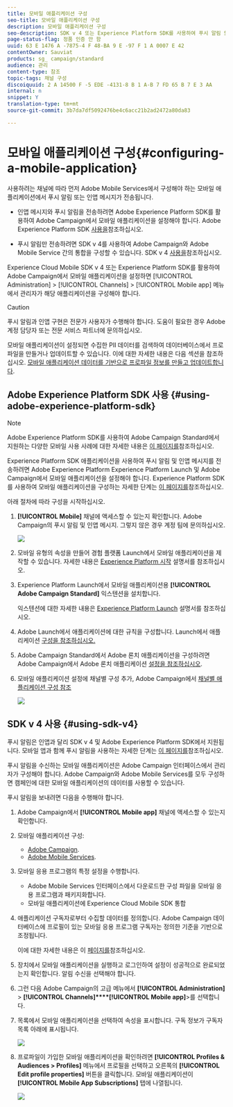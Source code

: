 ```yaml
---
title: 모바일 애플리케이션 구성
seo-title: 모바일 애플리케이션 구성
description: 모바일 애플리케이션 구성
seo-description: SDK v 4 또는 Experience Platform SDK를 사용하여 푸시 알림 또는 인앱 메시지를 보내도록 Adobe Campaign를 구성하는 방법을 알아봅니다.
page-status-flag: 정품 인증 안 함
uuid: 63 E 1476 A -7875-4 F 48-BA 9 E -97 F 1 A 0007 E 42
contentOwner: Sauviat
products: sg_ campaign/standard
audience: 관리
content-type: 참조
topic-tags: 채널 구성
discoiquuid: 2 A 14500 F -5 EDE -4131-8 B 1 A-B 7 FD 65 B 7 E 3 AA
internal: n
snippet: Y
translation-type: tm+mt
source-git-commit: 3b7da7df5092476be4c6acc21b2ad2472a80da83

---
```



# 모바일 애플리케이션 구성{#configuring-a-mobile-application}

사용하려는 채널에 따라 먼저 Adobe Mobile Services에서 구성해야 하는 모바일 애플리케이션에서 푸시 알림 또는 인앱 메시지가 전송됩니다.

* 인앱 메시지와 푸시 알림을 전송하려면 Adobe Experience Platform SDK를 활용하여 Adobe Campaign에서 모바일 애플리케이션을 설정해야 합니다. Adobe Experience Platform SDK [사용을](#using-adobe-experience-platform-sdk)참조하십시오.

* 푸시 알림만 전송하려면 SDK v 4를 사용하여 Adobe Campaign와 Adobe Mobile Service 간의 통합을 구성할 수 있습니다. SDK v 4 [사용을](#using-sdk-v4)참조하십시오.

Experience Cloud Mobile SDK v 4 또는 Experience Platform SDK를 활용하여 Adobe Campaign에서 모바일 애플리케이션을 설정하면 [!UICONTROL Administration] &gt; [!UICONTROL Channels] &gt; [!UICONTROL Mobile app] 메뉴에서 관리자가 해당 애플리케이션을 구성해야 합니다.

>[!CAUTION]
>
>푸시 알림과 인앱 구현은 전문가 사용자가 수행해야 합니다. 도움이 필요한 경우 Adobe 계정 담당자 또는 전문 서비스 파트너에 문의하십시오.

모바일 애플리케이션이 설정되면 수집한 PII 데이터를 검색하여 데이터베이스에서 프로파일을 만들거나 업데이트할 수 있습니다. 이에 대한 자세한 내용은 다음 섹션을 참조하십시오. [모바일 애플리케이션 데이터를 기반으로 프로파일 정보를 만들고 업데이트합니다](../../channels/using/updating-profile-with-mobile-app-data.md).

## Adobe Experience Platform SDK 사용 {#using-adobe-experience-platform-sdk}

>[!NOte]
>
>Adobe Experience Platform SDK를 사용하여 Adobe Campaign Standard에서 지원하는 다양한 모바일 사용 사례에 대한 자세한 내용은 [이 페이지를](https://helpx.adobe.com/campaign/kb/configure-launch-rules-acs-use-cases.html)참조하십시오.

Experience Platform SDK 애플리케이션을 사용하여 푸시 알림 및 인앱 메시지를 전송하려면 Adobe Experience Platform Experience Platform Launch 및 Adobe Campaign에서 모바일 애플리케이션을 설정해야 합니다. Experience Platform SDK를 사용하여 모바일 애플리케이션을 구성하는 자세한 단계는 [이 페이지를](https://helpx.adobe.com/campaign/kb/configuring-app-sdkv4.html)참조하십시오.

아래 절차에 따라 구성을 시작하십시오.

1. **[!UICONTROL Mobile]** 채널에 액세스할 수 있는지 확인합니다. Adobe Campaign의 푸시 알림 및 인앱 메시지. 그렇지 않은 경우 계정 팀에 문의하십시오.

   ![](assets/launch_1.png)

1. 모바일 유형의 속성을 만들어 경험 플랫폼 Launch에서 모바일 애플리케이션을 제작할 수 있습니다. 자세한 내용은 [Experience Platform 시작](https://aep-sdks.gitbook.io/docs/getting-started/create-a-mobile-property#create-a-new-mobile-property) 설명서를 참조하십시오.
1. Experience Platform Launch에서 모바일 애플리케이션용 **[!UICONTROL Adobe Campaign Standard]** 익스텐션을 설치합니다.

   익스텐션에 대한 자세한 내용은 [Experience Platform Launch](https://aep-sdks.gitbook.io/docs/using-mobile-extensions/adobe-campaign-standard) 설명서를 참조하십시오.

1. Adobe Launch에서 애플리케이션에 대한 규칙을 구성합니다. Launch에서 애플리케이션 [구성을 참조하십시오.](https://helpx.adobe.com/campaign/kb/config-app-in-launch.html#Step1Createdataelements)
1. Adobe Campaign Standard에서 Adobe 론치 애플리케이션을 구성하려면 Adobe Campaign에서 Adobe 론치 애플리케이션 [설정을 참조하십시오](https://helpx.adobe.com/campaign/kb/configuring-app-sdk.html#SettingupyourAdobeLaunchapplicationinAdobeCampaign).
1. 모바일 애플리케이션 설정에 채널별 구성 추가, Adobe Campaign에서 [채널별 애플리케이션 구성 참조](https://helpx.adobe.com/campaign/kb/configuring-app-sdk.html#ChannelspecificapplicationconfigurationinAdobeCampaign)

   ![](assets/launch_2.png)

## SDK v 4 사용 {#using-sdk-v4}

푸시 알림은 인앱과 달리 SDK v 4 및 Adobe Experience Platform SDK에서 지원됩니다. 모바일 앱과 함께 푸시 알림을 사용하는 자세한 단계는 [이 페이지를](https://helpx.adobe.com/campaign/kb/configuring-app-sdkv4.html)참조하십시오.

푸시 알림을 수신하는 모바일 애플리케이션은 Adobe Campaign 인터페이스에서 관리자가 구성해야 합니다. Adobe Campaign와 Adobe Mobile Services를 모두 구성하면 캠페인에 대한 모바일 애플리케이션의 데이터를 사용할 수 있습니다.

푸시 알림을 보내려면 다음을 수행해야 합니다.

1. Adobe Campaign에서 **[!UICONTROL Mobile app]** 채널에 액세스할 수 있는지 확인합니다.
1. 모바일 애플리케이션 구성:

   * [Adobe Campaign](https://helpx.adobe.com/campaign/kb/configuring-app-sdkv4.html#SettingupamobileapplicationinAdobeCampaign).
   * [Adobe Mobile Services](https://helpx.adobe.com/campaign/kb/configuring-app-sdkv4.html#ConfiguringamobileapplicationinAdobeMobileServices).

1. 모바일 응용 프로그램의 특정 설정을 수행합니다.

   * Adobe Mobile Services 인터페이스에서 다운로드한 구성 파일을 모바일 응용 프로그램과 패키지화합니다.
   * 모바일 애플리케이션에 Experience Cloud Mobile SDK 통합

1. 애플리케이션 구독자로부터 수집할 데이터를 정의합니다. Adobe Campaign 데이터베이스에 프로필이 있는 모바일 응용 프로그램 구독자는 정의한 기준을 기반으로 조정됩니다.

   이에 대한 자세한 내용은 이 [페이지를](https://helpx.adobe.com/campaign/kb/configuring-app-sdkv4.html#Collectingsubscribersdatafromamobileapplication)참조하십시오.

1. 장치에서 모바일 애플리케이션을 실행하고 로그인하여 설정이 성공적으로 완료되었는지 확인합니다. 알림 수신을 선택해야 합니다.
1. 그런 다음 Adobe Campaign의 고급 메뉴에서 **[!UICONTROL Administration]** &gt; **[!UICONTROL Channels]****[!UICONTROL Mobile app]**&gt;를 선택합니다.
1. 목록에서 모바일 애플리케이션을 선택하여 속성을 표시합니다. 구독 정보가 구독자 목록 아래에 표시됩니다.

   ![](assets/push_notif_mobile_app.png)

1. 프로파일이 가입한 모바일 애플리케이션을 확인하려면 **[!UICONTROL Profiles & Audiences > Profiles]** 메뉴에서 프로필을 선택하고 오른쪽의 **[!UICONTROL Edit profile properties]** 버튼을 클릭합니다. 모바일 애플리케이션이 **[!UICONTROL Mobile App Subscriptions]** 탭에 나열됩니다.

   ![](assets/push_notif_subscriptions.png)